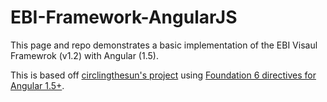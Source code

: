 
# EBI-Framework-AngularJS
This page and repo demonstrates a basic implementation of the EBI Visaul Framewrok (v1.2) with Angular (1.5).

This is based off <a href="https://github.com/circlingthesun/angular-foundation-6/tree/gh-pages">circlingthesun's project</a> using <a href="https://github.com/circlingthesun/angular-foundation-6">Foundation 6 directives for Angular 1.5+</a>.
